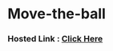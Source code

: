 # Move-the-ball

### Hosted Link : <a href= "https://lok-ii.github.io/Move-the-ball/" > Click Here </a>
